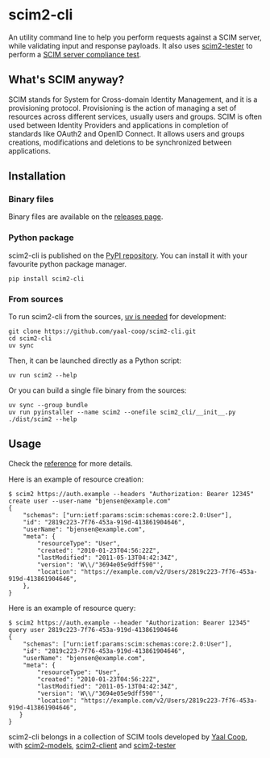 # scim2-cli

An utility command line to help you perform requests against a SCIM server, while validating input and response payloads. It also uses [scim2-tester](https://scim2-tester.readthedocs.io) to perform a [SCIM server compliance test](https://scim2-cli.readthedocs.io/en/latest/reference.html#scim-url-test).

## What's SCIM anyway?

SCIM stands for System for Cross-domain Identity Management, and it is a provisioning protocol.
Provisioning is the action of managing a set of resources across different services, usually users and groups.
SCIM is often used between Identity Providers and applications in completion of standards like OAuth2 and OpenID Connect.
It allows users and groups creations, modifications and deletions to be synchronized between applications.

## Installation

### Binary files

Binary files are available on the [releases page](https://github.com/yaal-coop/scim2-cli/releases).

### Python package

scim2-cli is published on the [PyPI repository](https://pypi.org/project/scim2-cli).
You can install it with your favourite python package manager.

```shell
pip install scim2-cli
```

### From sources

To run scim2-cli from the sources, [uv is needed](https://docs.astral.sh/uv/getting-started/installation/) for development:

```shell
git clone https://github.com/yaal-coop/scim2-cli.git
cd scim2-cli
uv sync
```

Then, it can be launched directly as a Python script:

```shell
uv run scim2 --help
```

Or you can build a single file binary from the sources:

```shell
uv sync --group bundle
uv run pyinstaller --name scim2 --onefile scim2_cli/__init__.py
./dist/scim2 --help
```

## Usage

Check the [reference](https://scim2-cli.readthedocs.io/en/latest/reference.html) for more details.

Here is an example of resource creation:

```shell
$ scim2 https://auth.example --headers "Authorization: Bearer 12345" create user --user-name "bjensen@example.com"
{
    "schemas": ["urn:ietf:params:scim:schemas:core:2.0:User"],
    "id": "2819c223-7f76-453a-919d-413861904646",
    "userName": "bjensen@example.com",
    "meta": {
        "resourceType": "User",
        "created": "2010-01-23T04:56:22Z",
        "lastModified": "2011-05-13T04:42:34Z",
        "version": 'W\\/"3694e05e9dff590"',
        "location": "https://example.com/v2/Users/2819c223-7f76-453a-919d-413861904646",
    },
}
```

Here is an example of resource query:

```shell
$ scim2 https://auth.example --header "Authorization: Bearer 12345" query user 2819c223-7f76-453a-919d-413861904646
{
    "schemas": ["urn:ietf:params:scim:schemas:core:2.0:User"],
    "id": "2819c223-7f76-453a-919d-413861904646",
    "userName": "bjensen@example.com",
    "meta": {
        "resourceType": "User",
        "created": "2010-01-23T04:56:22Z",
        "lastModified": "2011-05-13T04:42:34Z",
        "version": 'W\\/"3694e05e9dff590"',
        "location": "https://example.com/v2/Users/2819c223-7f76-453a-919d-413861904646",
   }
}
```

scim2-cli belongs in a collection of SCIM tools developed by [Yaal Coop](https://yaal.coop),
with [scim2-models](https://github.com/yaal-coop/scim2-models),
[scim2-client](https://github.com/yaal-coop/scim2-client) and
[scim2-tester](https://github.com/yaal-coop/scim2-tester)
